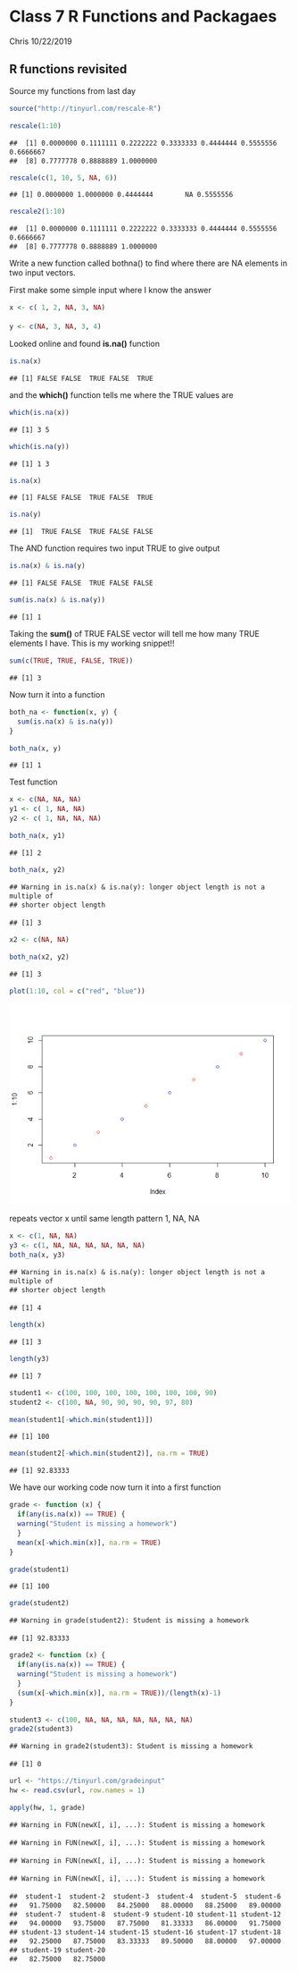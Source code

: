 Class 7 R Functions and Packagaes
================
Chris
10/22/2019

## R functions revisited

Source my functions from last day

``` r
source("http://tinyurl.com/rescale-R")
```

``` r
rescale(1:10)
```

    ##  [1] 0.0000000 0.1111111 0.2222222 0.3333333 0.4444444 0.5555556 0.6666667
    ##  [8] 0.7777778 0.8888889 1.0000000

``` r
rescale(c(1, 10, 5, NA, 6))
```

    ## [1] 0.0000000 1.0000000 0.4444444        NA 0.5555556

``` r
rescale2(1:10)
```

    ##  [1] 0.0000000 0.1111111 0.2222222 0.3333333 0.4444444 0.5555556 0.6666667
    ##  [8] 0.7777778 0.8888889 1.0000000

Write a new function called bothna() to find where there are NA elements
in two input vectors.

First make some simple input where I know the answer

``` r
x <- c( 1, 2, NA, 3, NA)

y <- c(NA, 3, NA, 3, 4)
```

Looked online and found **is.na()** function

``` r
is.na(x)
```

    ## [1] FALSE FALSE  TRUE FALSE  TRUE

and the **which()** function tells me where the TRUE values are

``` r
which(is.na(x))
```

    ## [1] 3 5

``` r
which(is.na(y))
```

    ## [1] 1 3

``` r
is.na(x)
```

    ## [1] FALSE FALSE  TRUE FALSE  TRUE

``` r
is.na(y)
```

    ## [1]  TRUE FALSE  TRUE FALSE FALSE

The AND function requires two input TRUE to give output

``` r
is.na(x) & is.na(y)
```

    ## [1] FALSE FALSE  TRUE FALSE FALSE

``` r
sum(is.na(x) & is.na(y))
```

    ## [1] 1

Taking the **sum()** of TRUE FALSE vector will tell me how many TRUE
elements I have. This is my working snippet\!\!

``` r
sum(c(TRUE, TRUE, FALSE, TRUE))
```

    ## [1] 3

Now turn it into a function

``` r
both_na <- function(x, y) {
  sum(is.na(x) & is.na(y))
}
```

``` r
both_na(x, y)
```

    ## [1] 1

Test function

``` r
x <- c(NA, NA, NA)
y1 <- c( 1, NA, NA)
y2 <- c( 1, NA, NA, NA)
```

``` r
both_na(x, y1)
```

    ## [1] 2

``` r
both_na(x, y2)
```

    ## Warning in is.na(x) & is.na(y): longer object length is not a multiple of
    ## shorter object length

    ## [1] 3

``` r
x2 <- c(NA, NA)
```

``` r
both_na(x2, y2)
```

    ## [1] 3

``` r
plot(1:10, col = c("red", "blue"))
```

![](class07_files/figure-gfm/unnamed-chunk-20-1.png)<!-- -->

repeats vector x until same length pattern 1, NA, NA

``` r
x <- c(1, NA, NA)
y3 <- c(1, NA, NA, NA, NA, NA, NA)
both_na(x, y3)
```

    ## Warning in is.na(x) & is.na(y): longer object length is not a multiple of
    ## shorter object length

    ## [1] 4

``` r
length(x)
```

    ## [1] 3

``` r
length(y3)
```

    ## [1] 7

``` r
student1 <- c(100, 100, 100, 100, 100, 100, 100, 90)
student2 <- c(100, NA, 90, 90, 90, 90, 97, 80)
```

``` r
mean(student1[-which.min(student1)])
```

    ## [1] 100

``` r
mean(student2[-which.min(student2)], na.rm = TRUE)
```

    ## [1] 92.83333

We have our working code now turn it into a first function

``` r
grade <- function (x) {
  if(any(is.na(x)) == TRUE) {
  warning("Student is missing a homework")  
  }
  mean(x[-which.min(x)], na.rm = TRUE)
}
```

``` r
grade(student1)
```

    ## [1] 100

``` r
grade(student2)
```

    ## Warning in grade(student2): Student is missing a homework

    ## [1] 92.83333

``` r
grade2 <- function (x) {
  if(any(is.na(x)) == TRUE) {
  warning("Student is missing a homework")  
  }
  (sum(x[-which.min(x)], na.rm = TRUE))/(length(x)-1)
}
```

``` r
student3 <- c(100, NA, NA, NA, NA, NA, NA, NA)
grade2(student3)
```

    ## Warning in grade2(student3): Student is missing a homework

    ## [1] 0

``` r
url <- "https://tinyurl.com/gradeinput"
hw <- read.csv(url, row.names = 1)
```

``` r
apply(hw, 1, grade)
```

    ## Warning in FUN(newX[, i], ...): Student is missing a homework
    
    ## Warning in FUN(newX[, i], ...): Student is missing a homework
    
    ## Warning in FUN(newX[, i], ...): Student is missing a homework
    
    ## Warning in FUN(newX[, i], ...): Student is missing a homework

    ##  student-1  student-2  student-3  student-4  student-5  student-6 
    ##   91.75000   82.50000   84.25000   88.00000   88.25000   89.00000 
    ##  student-7  student-8  student-9 student-10 student-11 student-12 
    ##   94.00000   93.75000   87.75000   81.33333   86.00000   91.75000 
    ## student-13 student-14 student-15 student-16 student-17 student-18 
    ##   92.25000   87.75000   83.33333   89.50000   88.00000   97.00000 
    ## student-19 student-20 
    ##   82.75000   82.75000
